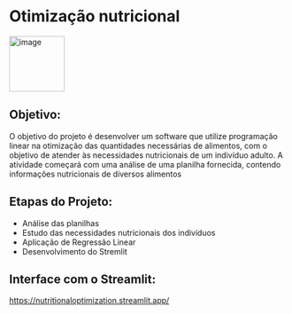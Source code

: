 # Otimização nutricional
<img src="https://github.com/user-attachments/assets/61be8219-f5e5-434e-b2df-58d09bc898f8" alt="image" width="100" height="100">

## Objetivo:
O objetivo do projeto é desenvolver um software que utilize programação linear na otimização das quantidades necessárias de alimentos, com o objetivo de atender às necessidades nutricionais de um indivíduo adulto. A atividade começará com uma análise de uma planilha fornecida, contendo informações nutricionais de diversos alimentos

## Etapas do Projeto: 
- Análise das planilhas
- Estudo das necessidades nutricionais dos indivíduos
- Aplicação de Regressão Linear
- Desenvolvimento do Stremlit


## Interface com o Streamlit:
https://nutritionaloptimization.streamlit.app/
